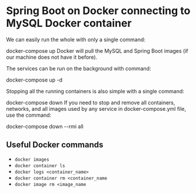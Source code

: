 # Spring Boot on Docker connecting to MySQL Docker container

We can easily run the whole with only a single command:

docker-compose up
Docker will pull the MySQL and Spring Boot images (if our machine does not have it before).

The services can be run on the background with command:

docker-compose up -d

Stopping all the running containers is also simple with a single command:

docker-compose down
If you need to stop and remove all containers, networks, and all images used by any service in docker-compose.yml file, use the command:

docker-compose down --rmi all

## Useful Docker commands
- `docker images`
- `docker container ls`
- `docker logs <container_name>`
- `docker container rm <container_name`
- `docker image rm <image_name`
